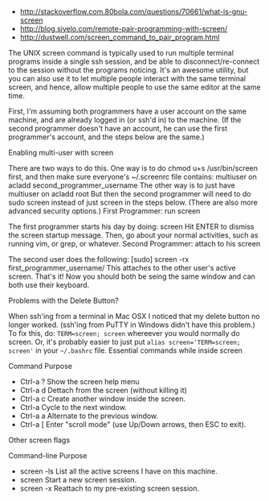 - http://stackoverflow.com.80bola.com/questions/70661/what-is-gnu-screen
- http://blog.siyelo.com/remote-pair-programming-with-screen/
- http://dustwell.com/screen_command_to_pair_program.html

The UNIX screen command is typically used to run multiple terminal programs inside a single ssh session, and be able to disconnect/re-connect to the session without the programs noticing. It's an awesome utility, but you can also use it to let multiple people interact with the same terminal screen, and hence, allow multiple people to use the same editor at the same time.

First, I'm assuming both programmers have a user account on the same machine, and are already logged in (or ssh'd in) to the machine. (If the second programmer doesn't have an account, he can use the first programmer's account, and the steps below are the same.)

Enabling multi-user with screen

There are two ways to do this. One way is to do
chmod u+s /usr/bin/screen
first, and then make sure everyone's ~/.screenrc file contains:
multiuser on
acladd second_programmer_username
The other way is to just have
multiuser on
acladd root
But then the second programmer will need to do sudo screen instead of just screen in the steps below. (There are also more advanced security options.)
First Programmer: run screen

The first programmer starts his day by doing:
screen
Hit ENTER to dismiss the screen startup message. Then, go about your normal activities, such as running vim, or grep, or whatever.
Second Programmer: attach to his screen

The second user does the following:
[sudo] screen -rx first_programmer_username/
This attaches to the other user's active screen.
That's it! Now you should both be seing the same window and can both use their keyboard.

Problems with the Delete Button?

When ssh'ing from a terminal in Mac OSX I noticed that my delete button no longer worked. (ssh'ing from PuTTY in Windows didn't have this problem.) To fix this, do:
`TERM=screen; screen`
whereever you would normally do screen. Or, it's probably easier to just put
`alias screen='TERM=screen; screen'`
in your `~/.bashrc` file.
Essential commands while inside screen

Command	Purpose

- Ctrl-a ?	Show the screen help menu
- Ctrl-a d	Dettach from the screen (without killing it)
- Ctrl-a c	Create another window inside the screen.
- Ctrl-a <space>  	Cycle to the next window.
- Ctrl-a a	Alternate to the previous window.
- Ctrl-a [	Enter "scroll mode" (use Up/Down arrows, then ESC to exit).

Other screen flags

Command-line	Purpose

- screen -ls	List all the active screens I have on this machine.
- screen	Start a new screen session.
- screen -x	Reattach to my pre-existing screen session.
